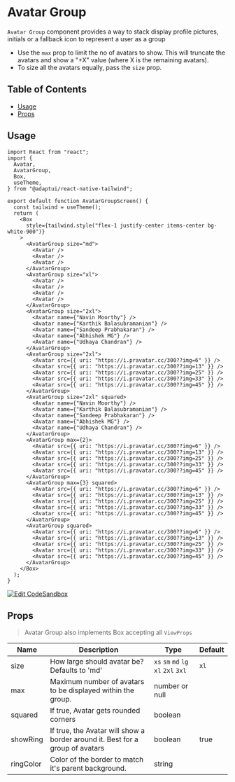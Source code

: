 # Avatar Group

`Avatar Group` component provides a way to stack display profile pictures,
initials or a fallback icon to represent a user as a group

- Use the `max` prop to limit the no of avatars to show. This will truncate the
  avatars and show a "+X" value (where X is the remaining avatars).
- To size all the avatars equally, pass the `size` prop.

## Table of Contents

- [Usage](#usage)
- [Props](#props)

## Usage

```
import React from "react";
import {
  Avatar,
  AvatarGroup,
  Box,
  useTheme,
} from "@adaptui/react-native-tailwind";

export default function AvatarGroupScreen() {
  const tailwind = useTheme();
  return (
    <Box
      style={tailwind.style("flex-1 justify-center items-center bg-white-900")}
    >
      <AvatarGroup size="md">
        <Avatar />
        <Avatar />
        <Avatar />
      </AvatarGroup>
      <AvatarGroup size="xl">
        <Avatar />
        <Avatar />
        <Avatar />
        <Avatar />
      </AvatarGroup>
      <AvatarGroup size="2xl">
        <Avatar name={"Navin Moorthy"} />
        <Avatar name={"Karthik Balasubramanian"} />
        <Avatar name={"Sandeep Prabhakaran"} />
        <Avatar name={"Abhishek MG"} />
        <Avatar name={"Udhaya Chandran"} />
      </AvatarGroup>
      <AvatarGroup size="2xl">
        <Avatar src={{ uri: "https://i.pravatar.cc/300??img=6" }} />
        <Avatar src={{ uri: "https://i.pravatar.cc/300??img=13" }} />
        <Avatar src={{ uri: "https://i.pravatar.cc/300??img=25" }} />
        <Avatar src={{ uri: "https://i.pravatar.cc/300??img=33" }} />
        <Avatar src={{ uri: "https://i.pravatar.cc/300??img=45" }} />
      </AvatarGroup>
      <AvatarGroup size="2xl" squared>
        <Avatar name={"Navin Moorthy"} />
        <Avatar name={"Karthik Balasubramanian"} />
        <Avatar name={"Sandeep Prabhakaran"} />
        <Avatar name={"Abhishek MG"} />
        <Avatar name={"Udhaya Chandran"} />
      </AvatarGroup>
      <AvatarGroup max={2}>
        <Avatar src={{ uri: "https://i.pravatar.cc/300??img=6" }} />
        <Avatar src={{ uri: "https://i.pravatar.cc/300??img=13" }} />
        <Avatar src={{ uri: "https://i.pravatar.cc/300??img=25" }} />
        <Avatar src={{ uri: "https://i.pravatar.cc/300??img=33" }} />
        <Avatar src={{ uri: "https://i.pravatar.cc/300??img=45" }} />
      </AvatarGroup>
      <AvatarGroup max={3} squared>
        <Avatar src={{ uri: "https://i.pravatar.cc/300??img=6" }} />
        <Avatar src={{ uri: "https://i.pravatar.cc/300??img=13" }} />
        <Avatar src={{ uri: "https://i.pravatar.cc/300??img=25" }} />
        <Avatar src={{ uri: "https://i.pravatar.cc/300??img=33" }} />
        <Avatar src={{ uri: "https://i.pravatar.cc/300??img=45" }} />
      </AvatarGroup>
      <AvatarGroup squared>
        <Avatar src={{ uri: "https://i.pravatar.cc/300??img=6" }} />
        <Avatar src={{ uri: "https://i.pravatar.cc/300??img=13" }} />
        <Avatar src={{ uri: "https://i.pravatar.cc/300??img=25" }} />
        <Avatar src={{ uri: "https://i.pravatar.cc/300??img=33" }} />
        <Avatar src={{ uri: "https://i.pravatar.cc/300??img=45" }} />
      </AvatarGroup>
    </Box>
  );
}

```

[![Edit CodeSandbox](https://img.shields.io/badge/Avatar_Group-Open%20On%20Expo-%230971f1?style=for-the-badge&logo=expo&labelColor=151515)](https://snack.expo.dev/@timelessco/avatargroup-component---adaptui)

## Props

> Avatar Group also implements Box accepting all `ViewProps`

| Name      | Description                                                                   | Type                                 | Default |
| --------- | ----------------------------------------------------------------------------- | ------------------------------------ | ------- |
| size      | How large should avatar be? Defaults to 'md'                                  | `xs` `sm` `md` `lg` `xl` `2xl` `3xl` | `xl`    |
| max       | Maximum number of avatars to be displayed within the group.                   | number or null                       |         |
| squared   | If true, Avatar gets rounded corners                                          | boolean                              |         |
| showRing  | If true, the Avatar will show a border around it. Best for a group of avatars | boolean                              | true    |
| ringColor | Color of the border to match it's parent background.                          | string                               |         |
